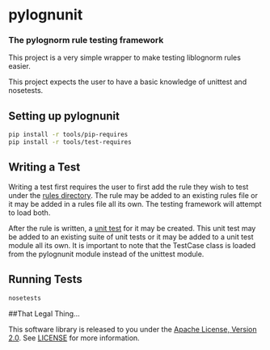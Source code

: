 # pylognunit
### The pylognorm rule testing framework

This project is a very simple wrapper to make testing liblognorm rules
easier.

This project expects the user to have a basic knowledge of unittest and
nosetests.

## Setting up pylognunit

```bash
pip install -r tools/pip-requires
pip install -r tools/test-requires
```

## Writing a Test

Writing a test first requires the user to first add the rule they wish to
test under the [rules directory](https://github.com/zinic/pylognunit/tree/master/rules).
The rule may be added to an existing rules file or it may be added in a
rules file all its own. The testing framework will attempt to load both.

After the rule is written, a [unit test](https://github.com/zinic/pylognunit/blob/master/tests/unit_test.py)
for it may be created. This unit test may be added to an existing suite of
unit tests or it may be added to a unit test module all its own. It is
important to note that the TestCase class is loaded from the pylognunit
module instead of the unittest module.

## Running Tests

```bash
nosetests
```

##That Legal Thing...

This software library is released to you under the
[Apache License, Version 2.0](http://www.apache.org/licenses/LICENSE-2.0.html).
See [LICENSE](https://github.com/zinic/pylognorm/blob/master/LICENSE) for
more information.
